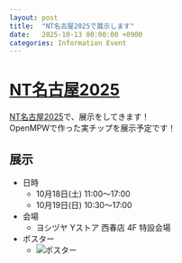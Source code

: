 ```yaml
---
layout: post
title:  "NT名古屋2025で展示します"
date:   2025-10-13 00:00:00 +0900
categories: Information Event
---
```

# [NT名古屋2025](https://wiki.nicotech.jp/nico_tech/?NT%E5%90%8D%E5%8F%A4%E5%B1%8B2025)

[NT名古屋2025](https://wiki.nicotech.jp/nico_tech/?NT%E5%90%8D%E5%8F%A4%E5%B1%8B2025)で、展示をしてきます！  
OpenMPWで作った実チップを展示予定です！  

## 展示
- 日時
    - 10月18日(土) 11:00～17:00
    - 10月19日(日) 10:30～17:00
- 会場
    - ヨシヅヤ Yストア 西春店 4F 特設会場
- ポスター
    - ![ポスター](https://wiki.nicotech.jp/nico_tech/?plugin=ref&page=NT%E5%90%8D%E5%8F%A4%E5%B1%8B2025&src=NT%E5%90%8D%E5%8F%A4%E5%B1%8B2025_A3%E3%83%9B%E3%82%9A%E3%82%B9%E3%82%BF%E3%83%BC.png)
